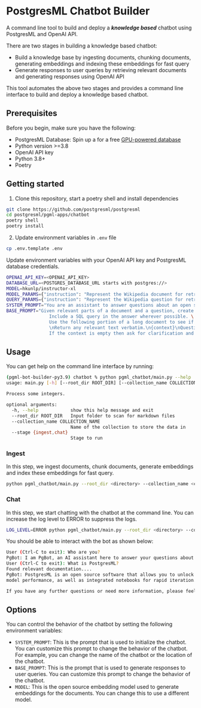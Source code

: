 # PostgresML Chatbot Builder
A command line tool to build and deploy a **_knowledge based_** chatbot using PostgresML and OpenAI API.

There are two stages in building a knowledge based chatbot:
- Build a knowledge base by ingesting documents, chunking documents, generating embeddings and indexing these embeddings for fast query
- Generate responses to user queries by retrieving relevant documents and generating responses using OpenAI API

This tool automates the above two stages and provides a command line interface to build and deploy a knowledge based chatbot.

## Prerequisites
Before you begin, make sure you have the following:

- PostgresML Database: Spin up a for a free [GPU-powered database](https://postgresml.org/signup)
- Python version >=3.8
- OpenAI API key
- Python 3.8+
- Poetry

## Getting started
1. Clone this repository, start a poetry shell and install dependencies
```bash
git clone https://github.com/postgresml/postgresml
cd postgresml/pgml-apps/chatbot
poetry shell
poetry install
```

2. Update environment variables in `.env` file
```bash
cp .env.template .env
```

Update environment variables with your OpenAI API key and PostgresML database credentials.
```bash
OPENAI_API_KEY=<OPENAI_API_KEY>
DATABASE_URL=<POSTGRES_DATABASE_URL starts with postgres://>
MODEL=hkunlp/instructor-xl
MODEL_PARAMS={"instruction": "Represent the Wikipedia document for retrieval: "}
QUERY_PARAMS={"instruction": "Represent the Wikipedia question for retrieving supporting documents: "}
SYSTEM_PROMPT="You are an assistant to answer questions about an open source software named PostgresML. Your name is PgBot. You are based out of San Francisco, California."
BASE_PROMPT="Given relevant parts of a document and a question, create a final answer.\ 
                Include a SQL query in the answer wherever possible. \
                Use the following portion of a long document to see if any of the text is relevant to answer the question.\
                \nReturn any relevant text verbatim.\n{context}\nQuestion: {question}\n \
                If the context is empty then ask for clarification and suggest user to send an email to team@postgresml.org or join PostgresML [Discord](https://discord.gg/DmyJP3qJ7U)."
```

## Usage
You can get help on the command line interface by running:

```bash
(pgml-bot-builder-py3.9) chatbot % python pgml_chatbot/main.py --help
usage: main.py [-h] [--root_dir ROOT_DIR] [--collection_name COLLECTION_NAME] [--stage {ingest,chat}]

Process some integers.

optional arguments:
  -h, --help            show this help message and exit
  --root_dir ROOT_DIR   Input folder to scan for markdown files
  --collection_name COLLECTION_NAME
                        Name of the collection to store the data in
  --stage {ingest,chat}
                        Stage to run
```
### Ingest
In this step, we ingest documents, chunk documents, generate embeddings and index these embeddings for fast query.

```bash
python pgml_chatbot/main.py --root_dir <directory> --collection_name <collection_name> --stage ingest
```

### Chat
In this step, we start chatting with the chatbot at the command line. You can increase the log level to ERROR to suppress the logs.
    
```bash
LOG_LEVEL=ERROR python pgml_chatbot/main.py --root_dir <directory> --collection_name <collection_name> --stage chat
```

You should be able to interact with the bot as shown below:
```bash
User (Ctrl-C to exit): Who are you?
PgBot: I am PgBot, an AI assistant here to answer your questions about PostgresML, an open source software. How can I assist you today?
User (Ctrl-C to exit): What is PostgresML?
Found relevant documentation.... 
PgBot: PostgresML is an open source software that allows you to unlock the full potential of your data and drive more sophisticated insights and decision-making processes. It provides a dashboard with analytical views of the training data and 
model performance, as well as integrated notebooks for rapid iteration. PostgresML is primarily written in Rust using Rocket as a lightweight web framework and SQLx to interact with the database.

If you have any further questions or need more information, please feel free to send an email to team@postgresml.org or join the PostgresML Discord community at https://discord.gg/DmyJP3qJ7U.
```

## Options
You can control the behavior of the chatbot by setting the following environment variables:
- `SYSTEM_PROMPT`: This is the prompt that is used to initialize the chatbot. You can customize this prompt to change the behavior of the chatbot. For example, you can change the name of the chatbot or the location of the chatbot.
- `BASE_PROMPT`: This is the prompt that is used to generate responses to user queries. You can customize this prompt to change the behavior of the chatbot. 
- `MODEL`: This is the open source embedding model used to generate embeddings for the documents. You can change this to use a different model.
